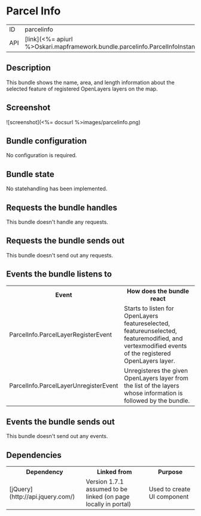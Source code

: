 # Parcel Info

<table>
  <tr>
    <td>ID</td><td>parcelinfo</td>
  </tr>
  <tr>
    <td>API</td><td>[link](<%= apiurl %>Oskari.mapframework.bundle.parcelinfo.ParcelInfoInstance.html)</td>
  </tr>
</table>

## Description

This bundle shows the name, area, and length information about the selected feature of registered OpenLayers layers on the map.

## Screenshot

![screenshot](<%= docsurl %>images/parcelinfo.png)

## Bundle configuration

No configuration is required.

## Bundle state

No statehandling has been implemented.

## Requests the bundle handles

This bundle doesn't handle any requests.

## Requests the bundle sends out

This bundle doesn't send out any requests.

## Events the bundle listens to

<table>
  <tr>
    <th>Event</th><th>How does the bundle react</th>
  </tr>
  <tr>
    <td>ParcelInfo.ParcelLayerRegisterEvent</td><td>Starts to listen for OpenLayers featureselected, featureunselected, featuremodified, and vertexmodified events of the registered OpenLayers layer.</td>
  </tr>
  <tr>
    <td>ParcelInfo.ParcelLayerUnregisterEvent</td><td>Unregisteres the given OpenLayers layer from the list of the layers whose information is followed by the bundle.</td>
  </tr>
</table>

## Events the bundle sends out

This bundle doesn't send out any events.

## Dependencies

<table>
  <tr>
    <th>Dependency</th><th>Linked from</th><th>Purpose</th>
  </tr>
  <tr>
    <td> [jQuery](http://api.jquery.com/) </td>
    <td> Version 1.7.1 assumed to be linked (on page locally in portal) </td>
    <td> Used to create UI component</td>
  </tr>
</table>
